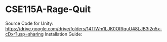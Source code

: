 # CSE115A-Rage-Quit

Source Code for Unity: https://drive.google.com/drive/folders/14TlWm1LJK0ORfquU48LJB3i2q5x-cDxr?usp=sharing
Installation Guide: 
